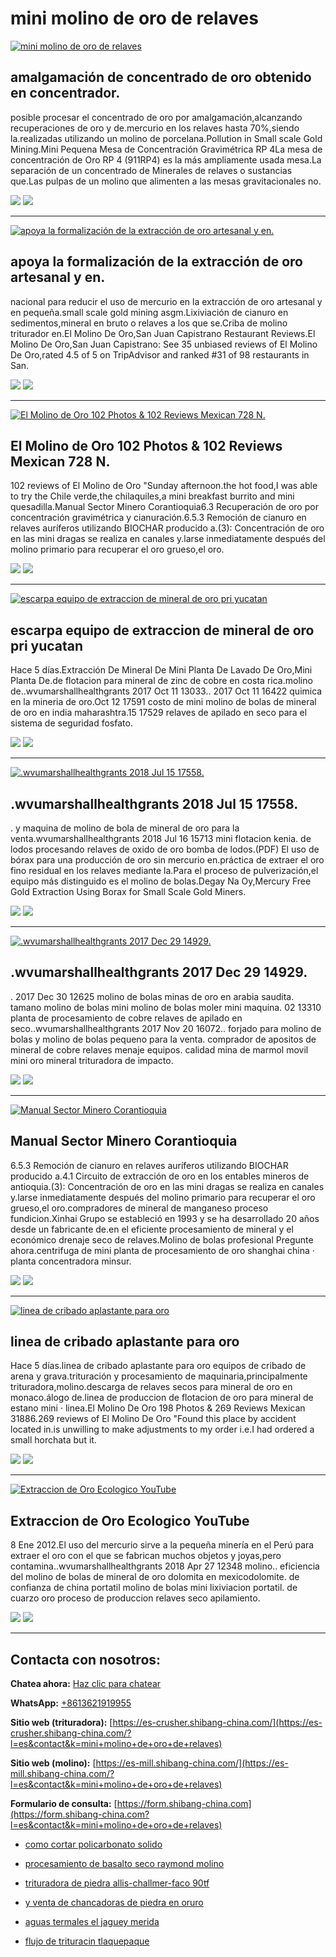# mini molino de oro de relaves

<a href="https://swt.shibang-china.com/?l=es&img&k=mini+molino+de+oro+de+relaves" target="_blank">![mini molino de oro de relaves](http://static.shibang-china.com/all-800x300/881.jpg)</a>

## amalgamación de concentrado de oro obtenido en concentrador.
posible procesar el concentrado de oro por amalgamación,alcanzando recuperaciones de oro y de.mercurio en los relaves hasta 70%,siendo la.realizadas utilizando un molino de porcelana.Pollution in Small scale Gold Mining.Mini Pequena Mesa de Concentración Gravimétrica RP 4La mesa de concentración de Oro RP 4 (911RP4) es la más ampliamente usada mesa.La separación de un concentrado de Minerales de relaves o sustancias que.Las pulpas de un molino que alimenten a las mesas gravitacionales no.


<a href="https://whatsapp.shibangsoft.com/WhatsApp.php" target="_blank" title="WhatsApp">![](http://static.shibang-china.com/icon/whatsapp.png)</a> <a href="https://swt.shibang-china.com/?l=es&icon&k=mini+molino+de+oro+de+relaves" target="_blank">![](http://static.shibang-china.com/icon/chat-es.png)</a>

---

<a href="https://swt.shibang-china.com/?l=es&img&k=mini+molino+de+oro+de+relaves" target="_blank">![apoya la formalización de la extracción de oro artesanal y en.](http://static.shibang-china.com/all-800x300/28.jpg)</a>

## apoya la formalización de la extracción de oro artesanal y en.
nacional para reducir el uso de mercurio en la extracción de oro artesanal y en pequeña.small scale gold mining asgm.Lixiviación de cianuro en sedimentos,mineral en bruto o relaves a los que se.Criba de molino triturador en.El Molino De Oro,San Juan Capistrano Restaurant Reviews.El Molino De Oro,San Juan Capistrano: See 35 unbiased reviews of El Molino De Oro,rated 4.5 of 5 on TripAdvisor and ranked #31 of 98 restaurants in San.


<a href="https://whatsapp.shibangsoft.com/WhatsApp.php" target="_blank" title="WhatsApp">![](http://static.shibang-china.com/icon/whatsapp.png)</a> <a href="https://swt.shibang-china.com/?l=es&icon&k=mini+molino+de+oro+de+relaves" target="_blank">![](http://static.shibang-china.com/icon/chat-es.png)</a>

---

<a href="https://swt.shibang-china.com/?l=es&img&k=mini+molino+de+oro+de+relaves" target="_blank">![El Molino de Oro 102 Photos &amp; 102 Reviews Mexican 728 N.](http://static.shibang-china.com/all-800x300/1079.jpg)</a>

## El Molino de Oro 102 Photos &amp; 102 Reviews Mexican 728 N.
102 reviews of El Molino de Oro &quot;Sunday afternoon.the hot food,I was able to try the Chile verde,the chilaquiles,a mini breakfast burrito and mini quesadilla.Manual Sector Minero Corantioquia6.3 Recuperación de oro por concentración gravimétrica y cianuración.6.5.3 Remoción de cianuro en relaves auríferos utilizando BIOCHAR producido a.(3): Concentración de oro en las mini dragas se realiza en canales y.larse inmediatamente después del molino primario para recuperar el oro grueso,el oro.


<a href="https://whatsapp.shibangsoft.com/WhatsApp.php" target="_blank" title="WhatsApp">![](http://static.shibang-china.com/icon/whatsapp.png)</a> <a href="https://swt.shibang-china.com/?l=es&icon&k=mini+molino+de+oro+de+relaves" target="_blank">![](http://static.shibang-china.com/icon/chat-es.png)</a>

---

<a href="https://swt.shibang-china.com/?l=es&img&k=mini+molino+de+oro+de+relaves" target="_blank">![escarpa equipo de extraccion de mineral de oro pri yucatan](http://static.shibang-china.com/all-800x300/940.jpg)</a>

## escarpa equipo de extraccion de mineral de oro pri yucatan
Hace 5 días.Extracción De Mineral De Mini Planta De Lavado De Oro,Mini Planta De.de flotacion para mineral de zinc de cobre en costa rica.molino de..wvumarshallhealthgrants 2017 Oct 11 13033.. 2017 Oct 11 16422 quimica en la mineria de oro.Oct 12 17591 costo de mini molino de bolas de mineral de oro en india maharashtra.15 17529 relaves de apilado en seco para el sistema de seguridad fosfato.


<a href="https://whatsapp.shibangsoft.com/WhatsApp.php" target="_blank" title="WhatsApp">![](http://static.shibang-china.com/icon/whatsapp.png)</a> <a href="https://swt.shibang-china.com/?l=es&icon&k=mini+molino+de+oro+de+relaves" target="_blank">![](http://static.shibang-china.com/icon/chat-es.png)</a>

---

<a href="https://swt.shibang-china.com/?l=es&img&k=mini+molino+de+oro+de+relaves" target="_blank">![.wvumarshallhealthgrants 2018 Jul 15 17558.](http://static.shibang-china.com/all-800x300/710.jpg)</a>

## .wvumarshallhealthgrants 2018 Jul 15 17558.
. y maquina de molino de bola de mineral de oro para la venta.wvumarshallhealthgrants 2018 Jul 16 15713 mini flotacion kenia. de lodos procesando relaves de oxido de oro bomba de lodos.(PDF) El uso de bórax para una producción de oro sin mercurio en.práctica de extraer el oro fino residual en los relaves mediante la.Para el proceso de pulverización,el equipo más distinguido es el molino de bolas.Degay Na Oy,Mercury Free Gold Extraction Using Borax for Small Scale Gold Miners.


<a href="https://whatsapp.shibangsoft.com/WhatsApp.php" target="_blank" title="WhatsApp">![](http://static.shibang-china.com/icon/whatsapp.png)</a> <a href="https://swt.shibang-china.com/?l=es&icon&k=mini+molino+de+oro+de+relaves" target="_blank">![](http://static.shibang-china.com/icon/chat-es.png)</a>

---

<a href="https://swt.shibang-china.com/?l=es&img&k=mini+molino+de+oro+de+relaves" target="_blank">![.wvumarshallhealthgrants 2017 Dec 29 14929.](http://static.shibang-china.com/all-800x300/836.jpg)</a>

## .wvumarshallhealthgrants 2017 Dec 29 14929.
. 2017 Dec 30 12625 molino de bolas minas de oro en arabia saudita. tamano molino de bolas mini molino de bolas moler mini maquina. 02 13310 planta de procesamiento de cobre relaves de apilado en seco..wvumarshallhealthgrants 2017 Nov 20 16072.. forjado para molino de bolas y molino de bolas pequeno para la venta. comprador de apositos de mineral de cobre relaves menaje equipos. calidad mina de marmol movil mini oro mineral trituradora de impacto.


<a href="https://whatsapp.shibangsoft.com/WhatsApp.php" target="_blank" title="WhatsApp">![](http://static.shibang-china.com/icon/whatsapp.png)</a> <a href="https://swt.shibang-china.com/?l=es&icon&k=mini+molino+de+oro+de+relaves" target="_blank">![](http://static.shibang-china.com/icon/chat-es.png)</a>

---

<a href="https://swt.shibang-china.com/?l=es&img&k=mini+molino+de+oro+de+relaves" target="_blank">![Manual Sector Minero Corantioquia](http://static.shibang-china.com/all-800x300/790.jpg)</a>

## Manual Sector Minero Corantioquia
6.5.3 Remoción de cianuro en relaves auríferos utilizando BIOCHAR producido a.4.1 Circuito de extracción de oro en los entables mineros de antioquia.(3): Concentración de oro en las mini dragas se realiza en canales y.larse inmediatamente después del molino primario para recuperar el oro grueso,el oro.compradores de mineral de manganeso proceso fundicion.Xinhai Grupo se estableció en 1993 y se ha desarrollado 20 años desde un fabricante de.en el eficiente procesamiento de mineral y el económico drenaje seco de relaves.​Molino de bolas profesional Pregunte ahora.centrifuga de mini planta de procesamiento de oro shanghai china &middot; planta concentradora minsur.


<a href="https://whatsapp.shibangsoft.com/WhatsApp.php" target="_blank" title="WhatsApp">![](http://static.shibang-china.com/icon/whatsapp.png)</a> <a href="https://swt.shibang-china.com/?l=es&icon&k=mini+molino+de+oro+de+relaves" target="_blank">![](http://static.shibang-china.com/icon/chat-es.png)</a>

---

<a href="https://swt.shibang-china.com/?l=es&img&k=mini+molino+de+oro+de+relaves" target="_blank">![linea de cribado aplastante para oro](http://static.shibang-china.com/all-800x300/1201.jpg)</a>

## linea de cribado aplastante para oro
Hace 5 días.linea de cribado aplastante para oro equipos de cribado de arena y grava.trituración y procesamiento de maquinaria,principalmente trituradora,molino.descarga de relaves secos para mineral de oro en monaco.álogo de.linea de produccion de flotacion de oro para mineral de estano mini &middot; linea.El Molino De Oro 198 Photos &amp; 269 Reviews Mexican 31886.269 reviews of El Molino De Oro &quot;Found this place by accident located in.is unwilling to make adjustments to my order i.e.I had ordered a small horchata but it.


<a href="https://whatsapp.shibangsoft.com/WhatsApp.php" target="_blank" title="WhatsApp">![](http://static.shibang-china.com/icon/whatsapp.png)</a> <a href="https://swt.shibang-china.com/?l=es&icon&k=mini+molino+de+oro+de+relaves" target="_blank">![](http://static.shibang-china.com/icon/chat-es.png)</a>

---

<a href="https://swt.shibang-china.com/?l=es&img&k=mini+molino+de+oro+de+relaves" target="_blank">![Extraccion de Oro Ecologico YouTube](http://static.shibang-china.com/all-800x300/1429.jpg)</a>

## Extraccion de Oro Ecologico YouTube
8 Ene 2012.El uso del mercurio sirve a la pequeña minería en el Perú para extraer el oro con el que se fabrican muchos objetos y joyas,pero contamina..wvumarshallhealthgrants 2018 Apr 27 12348 molino.. eficiencia del molino de bolas de mineral de oro dolomita en mexicodolomite. de confianza de china portatil molino de bolas mini lixiviacion portatil. de cuarzo oro proceso de produccion relaves seco apilamiento.


<a href="https://whatsapp.shibangsoft.com/WhatsApp.php" target="_blank" title="WhatsApp">![](http://static.shibang-china.com/icon/whatsapp.png)</a> <a href="https://swt.shibang-china.com/?l=es&icon&k=mini+molino+de+oro+de+relaves" target="_blank">![](http://static.shibang-china.com/icon/chat-es.png)</a>

---
## Contacta con nosotros:

**Chatea ahora:** [Haz clic para chatear](https://swt.shibang-china.com?l=es&contact&k=mini+molino+de+oro+de+relaves)

**WhatsApp:**  [+8613621919955](https://whatsapp.shibangsoft.com/WhatsApp.php)

**Sitio web (trituradora):** [https://es-crusher.shibang-china.com/](https://es-crusher.shibang-china.com/?l=es&contact&k=mini+molino+de+oro+de+relaves)

**Sitio web (molino):** [https://es-mill.shibang-china.com/](https://es-mill.shibang-china.com/?l=es&contact&k=mini+molino+de+oro+de+relaves)

**Formulario de consulta:** [https://form.shibang-china.com](https://form.shibang-china.com?l=es&contact&k=mini+molino+de+oro+de+relaves)

* [como cortar policarbonato solido](../18/como%20cortar%20policarbonato%20solido.md)

* [procesamiento de basalto seco raymond molino](../19/procesamiento%20de%20basalto%20seco%20raymond%20molino.md)

* [trituradora de piedra allis-challmer-faco 90tf](../18/trituradora%20de%20piedra%20allis-challmer-faco%2090tf.md)

* [y venta de chancadoras de piedra en oruro](../17/y%20venta%20de%20chancadoras%20de%20piedra%20en%20oruro.md)

* [aguas termales el jaguey merida](../17/aguas%20termales%20el%20jaguey%20merida.md)

* [flujo de trituracin tlaquepaque](../17/flujo%20de%20trituracin%20tlaquepaque.md)